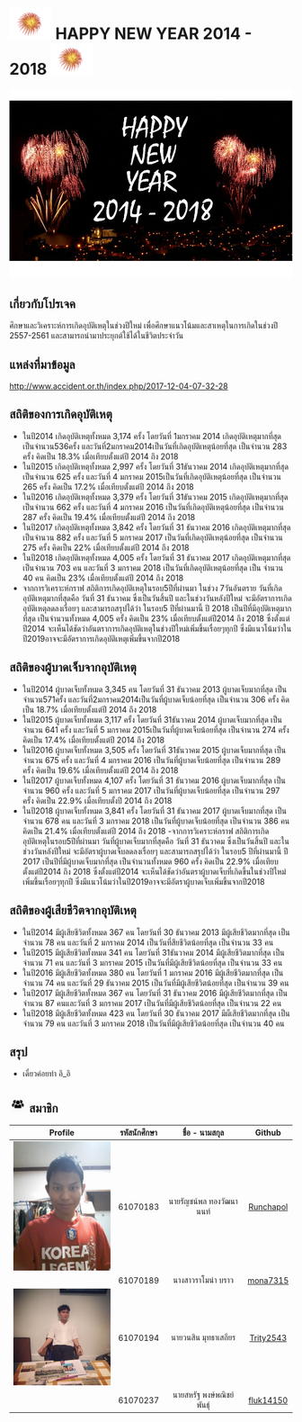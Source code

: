 # <a><img src="img/101.png" width="75px"></a> HAPPY NEW YEAR 2014 - 2018 <a><img src="img/101.png" width="75px"></a>
![](/img/main.jpg)
## เกี่ยวกับโปรเจค
ศึกษาและวิเคราะห์การเกิดอุบัติเหตุในช่วงปีใหม่ เพื่อศึกษาแนวโน้มและสาเหตุในการเกิดในช่วงปี 2557-2561 และสามารถนำมาประยุกต์ใช้ได้ในชีวิตประจำวัน

## แหล่งที่มาข้อมูล
http://www.accident.or.th/index.php/2017-12-04-07-32-28

## สถิติของการเกิดอุบัติเหตุ
- ในปี2014 เกิดอุบัติเหตุทั้งหมด 3,174 ครั้ง โดยวันที่ 1มกราคม 2014 เกิดอุบัติเหตุมากที่สุด เป็นจำนวน536ครั้ง และวันที่2มกราคม2014เป็นวันที่เกิดอุบัติเหตุน้อยที่สุด เป็นจำนวน 283 ครั้ง คิดเป็น 18.3% เมื่อเทียบตั้งแต่ปี 2014 ถึง 2018
- ในปี2015 เกิดอุบัติเหตุทั้งหมด 2,997 ครั้ง โดยวันที่ 31ธันวาคม 2014 เกิดอุบัติเหตุมากที่สุด เป็นจำนวน 625 ครั้ง และวันที่ 4 มกราคม 2015เป็นวันที่เกิดอุบัติเหตุน้อยที่สุด เป็นจำนวน 265 ครั้ง คิดเป็น 17.2% เมื่อเทียบตั้งแต่ปี 2014 ถึง 2018
- ในปี2016 เกิดอุบัติเหตุทั้งหมด 3,379 ครั้ง โดยวันที่ 31ธันวาคม 2015 เกิดอุบัติเหตุมากที่สุด เป็นจำนวน 662 ครั้ง และวันที่ 4 มกราคม 2016 เป็นวันที่เกิดอุบัติเหตุน้อยที่สุด เป็นจำนวน 287 ครั้ง คิดเป็น 19.4% เมื่อเทียบตั้งแต่ปี 2014 ถึง 2018
- ในปี2017 เกิดอุบัติเหตุทั้งหมด 3,842 ครั้ง โดยวันที่ 31 ธันวาคม 2016 เกิดอุบัติเหตุมากที่สุด เป็นจำนวน 882 ครั้ง และวันที่ 5 มกราคม 2017 เป็นวันที่เกิดอุบัติเหตุน้อยที่สุด เป็นจำนวน 275 ครั้ง คิดเป็น 22% เมื่อเทียบตั้งแต่ปี 2014 ถึง 2018
- ในปี2018 เกิดอุบัติเหตุทั้งหมด 4,005 ครั้ง โดยวันที่ 31 ธันวาคม 2017 เกิดอุบัติเหตุมากที่สุด เป็นจำนวน 703 คน  และวันที่ 3 มกราคม 2018 เป็นวันที่เกิดอุบัติเหตุน้อยที่สุด เป็น  จำนวน 40 คน คิดเป็น 23% เมื่อเทียบตั้งแต่ปี 2014 ถึง 2018
- จากการวิเคราะห์กราฟ สถิติการเกิดอุบัติเหตุในรอบ5ปีที่ผ่านมา ในช่วง 7วันอันตราย วันที่เกิดอุบัติเหตุมากที่สุดคือ วันที่ 31 ธันวาคม ซึ่งเป็นวันสิ้นปี และในช่วงวันหลังปีใหม่ จะมีอัตราการเกิดอุบัติเหตุลดลงเรื่อยๆ และสามารถสรุปได้ว่า ในรอบ5 ปีที่ผ่านมานี้ ปี 2018 เป็นปีที่มีอุบัติเหตุมากที่สุด เป็นจำนวนทั้งหมด 4,005 ครั้ง คิดเป็น 23% เมื่อเทียบตั้งแต่ปี2014 ถึง 2018 ซึ่งตั้งแต่ปี2014 จะเห็นได้ชัดว่าอันตราการเกิดอุบัติเหตุในช่วงปีใหม่เพิ่มขึ้นเรื่อยๆทุกปี ซึ่งมีแนวโน้มว่าในปี2019อาจจะมีอัตราการเกิดอุบัติเหตุเพิ่มขึ้นจากปี2018

## สถิติของผู้บาดเจ็บจากอุบัติเหตุ
- ในปี2014 ผู้บาดเจ็บทั้งหมด 3,345 คน โดยวันที่ 31 ธันวาคม 2013 ผู้บาดเจ็บมากที่สุด เป็นจำนวน571ครั้ง และวันที่2มกราคม2014เป็นวันที่ผู้บาดเจ็บน้อยที่สุด เป็นจำนวน 306 ครั้ง คิดเป็น 18.7% เมื่อเทียบตั้งแต่ปี 2014 ถึง 2018
- ในปี2015 ผู้บาดเจ็บทั้งหมด 3,117 ครั้ง โดยวันที่ 31ธันวาคม 2014 ผู้บาดเจ็บมากที่สุด เป็นจำนวน 641 ครั้ง และวันที่ 5 มกราคม 2015เป็นวันที่ผู้บาดเจ็บน้อยที่สุด เป็นจำนวน 274 ครั้ง คิดเป็น 17.4% เมื่อเทียบตั้งแต่ปี 2014 ถึง 2018
- ในปี2016 ผู้บาดเจ็บทั้งหมด 3,505 ครั้ง โดยวันที่ 31ธันวาคม 2015 ผู้บาดเจ็บมากที่สุด เป็นจำนวน 675 ครั้ง และวันที่ 4 มกราคม 2016 เป็นวันที่ผู้บาดเจ็บน้อยที่สุด เป็นจำนวน 289 ครั้ง คิดเป็น 19.6% เมื่อเทียบตั้งแต่ปี 2014 ถึง 2018
- ในปี2017 ผู้บาดเจ็บทั้งหมด 4,107 ครั้ง โดยวันที่ 31 ธันวาคม 2016 ผู้บาดเจ็บมากที่สุด เป็นจำนวน 960 ครั้ง และวันที่ 5 มกราคม 2017 เป็นวันที่ผู้บาดเจ็บน้อยที่สุด เป็นจำนวน 297 ครั้ง คิดเป็น 22.9% เมื่อเทียบตั้งปี 2014 ถึง 2018
- ในปี2018 ผู้บาดเจ็บทั้งหมด 3,841 ครั้ง โดยวันที่ 31 ธันวาคม 2017 ผู้บาดเจ็บมากที่สุด เป็นจำนวน 678 คน  และวันที่ 3 มกราคม 2018 เป็นวันที่ผู้บาดเจ็บน้อยที่สุด เป็นจำนวน 386 คน คิดเป็น 21.4% เมื่อเทียบตั้งแต่ปี 2014 ถึง 2018
-จากการวิเคราะห์กราฟ สถิติการเกิดอุบัติเหตุในรอบ5ปีที่ผ่านมา วันที่ผู้บาดเจ็บมากที่สุดคือ วันที่ 31 ธันวาคม ซึ่งเป็นวันสิ้นปี และในช่วงวันหลังปีใหม่ จะมีอัตราผู้บาดเจ็บลดลงเรื่อยๆ
และสามารถสรุปได้ว่า ในรอบ5 ปีที่ผ่านมานี้ ปี 2017 เป็นปีที่มีผู้บาดเจ็บมากที่สุด เป็นจำนวนทั้งหมด 960 ครั้ง คิดเป็น 22.9% เมื่อเทียบตั้งแต่ปี2014 ถึง 2018 ซึ่งตั้งแต่ปี2014 จะเห็นได้ชัดว่าอันตราผู้บาดเจ็บที่เกิดขึ้นในช่วงปีใหม่เพิ่มขึ้นเรื่อยๆทุกปี ซึ่งมีแนวโน้มว่าในปี2019อาจจะมีอัตราผู้บาดเจ็บเพิ่มขึ้นจากปี2018


## สถิติของผู้เสียชีวิตจากอุบัติเหตุ
- ในปี2014 มีผู้เสียชีวิตทั้งหมด 367 คน โดยวันที่ 30 ธันวาคม 2013 มีผู้เสียชีวิตมากที่สุด เป็นจำนวน 78 คน และวันที่ 2 มกราคม 2014 เป็นวันที่สียชีวิตน้อยที่สุด เป็นจำนวน 33 คน
- ในปี2015 มีผู้เสียชีวิตทั้งหมด 341 คน โดยวันที่ 31ธันวาคม 2014 มีผู้เสียชีวิตมากที่สุด เป็นจำนวน 71 คน และวันที่ 3 มกราคม 2015 เป็นวันที่มีผู้เสียชีวิตน้อยที่สุด เป็นจำนวน 33 คน
- ในปี2016 มีผู้เสียชีวิตทั้งหมด 380 คน โดยวันที่ 1 มกราคม 2016 มีผู้เสียชีวิตมากที่สุด เป็นจำนวน 74 คน และวันที่ 29 ธันวาคม 2015 เป็นวันที่มีผู้เสียชีวิตน้อยที่สุด เป็นจำนวน 39 คน
- ในปี2017 มีผู้เสียชีวิตทั้งหมด 367 คน โดยวันที่ 31 ธันวาคม 2016 มีผู้เสียชีวิตมากที่สุด เป็นจำนวน 87 คนและวันที่ 3 มกราคม 2017 เป็นวันที่มีผู้เสียชีวิตน้อยที่สุด เป็นจำนวน 22 คน
- ในปี2018 มีผู้เสียชีวิตทั้งหมด 423 คน โดยวันที่ 30 ธันวาคม 2017 มีผ็เสียชีวิตมากที่สุด เป็นจำนวน 79 คน  และวันที่ 3 มกราคม 2018 เป็นวันที่มีผู้เสียชีวิตน้อยที่สุด เป็นจำนวน 40 คน

## สรุป
- เดี๋ยวค่อยทำ อิ_อิ
## <a><img src="img/102.png" width="30px"></a> สมาชิก
| Profile | รหัสนักศึกษา        | ชื่อ - นามสกุล | Github |
|:---------:| :-------------: |:---------------------:| :-------------: |
| <a><img src="img/test.jpg" width="200px"></a> | 61070183    | นายรัญชน์พล ทองวัฒนานนท์ | [Runchapol](https://github.com/Runchapol) |
| | 61070189    | นางสาวราโมน่า บราว | [mona7315](https://github.com/mona7315) |
| <a><img src="img/Trity2543.jpg" width="200px"></a> | 61070194    | นายวนสิน มุทธาเสถียร | [Trity2543](https://github.com/Trity2543) |
| | 61070237    | นายสหรัฐ พงษ์พณิชย์พันธ์ุ | [fluk14150](https://github.com/fluk14150) |
